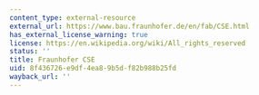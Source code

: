 ```yaml
---
content_type: external-resource
external_url: https://www.bau.fraunhofer.de/en/fab/CSE.html
has_external_license_warning: true
license: https://en.wikipedia.org/wiki/All_rights_reserved
status: ''
title: Fraunhofer CSE
uid: 8f436726-e9df-4ea8-9b5d-f82b988b25fd
wayback_url: ''
---
```

